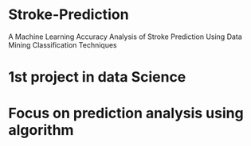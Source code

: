 # Stroke-Prediction
A Machine Learning Accuracy Analysis of Stroke Prediction Using Data Mining Classification Techniques
# 1st project in data Science
# Focus on prediction analysis using algorithm
